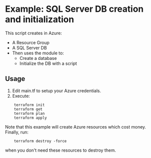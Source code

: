 # Example: SQL Server DB creation and initialization

This script creates in Azure:

- A Resource Group
- A SQL Server DB
- Then uses the module to:
    - Create a database
    - Initialize the DB with a script


## Usage

1. Edit main.tf to setup your Azure credentials.
2. Execute:

```
    terraform init
    terraform get
    terraform plan
    terraform apply
```

Note that this example will create Azure resources which cost money.
Finally, run:

```
    terraform destroy -force
```  

when you don't need these resources to destroy them.